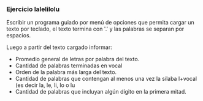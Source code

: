 ### Ejercicio lalelilolu

Escribir un programa guiado por menú de opciones que permita cargar un texto por teclado, el texto termina con '.' y las palabras se separan por espacios.

Luego a partir del texto cargado informar:

- Promedio general de letras por palabra del texto.
- Cantidad de palabras terminadas en vocal
- Orden de la palabra más larga del texto.
- Cantidad de palabras que contengan al menos una vez la sílaba l+vocal (es decir la, le, li, lo o lu
- Cantidad de palabras que incluyan algún dígito en la primera mitad.
